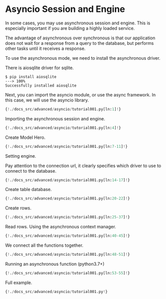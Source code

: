 # Asyncio Session and Engine

In some cases, you may use asynchronous session and engine.
This is especially important if you are building a highly loaded service.

The advantage of asynchronous over synchronous is that our application does 
not wait for a response from a query to the database, 
but performs other tasks until it receives a response.

To use the asynchronous mode, we need to install the asynchronous driver.

There is aiosqlite driver for sqlite.

<div class="termy">

```console
$ pip install aiosqlite
---> 100%
Successfully installed aiosqlite
```

</div>


Next, you can import the asyncio module, or use the async framework.
In this case, we will use the asyncio library.

```Python
{!./docs_src/advanced/asyncio/tutorial001.py[ln:1]!}
```

Importing the asynchronous session and engine.

```Python
{!./docs_src/advanced/asyncio/tutorial001.py[ln:4]!}
```

Create Model Hero.

```Python
{!./docs_src/advanced/asyncio/tutorial001.py[ln:7-11]!}
```

Setting engine.

Pay attention to the connection url,
it clearly specifies which driver to use to connect to the database.

```Python
{!./docs_src/advanced/asyncio/tutorial001.py[ln:14-17]!}
```

Create table database.

```Python
{!./docs_src/advanced/asyncio/tutorial001.py[ln:20-22]!}
```

Create rows.

```Python
{!./docs_src/advanced/asyncio/tutorial001.py[ln:25-37]!}
```

Read rows. Using the asynchronous context manager.

```Python
{!./docs_src/advanced/asyncio/tutorial001.py[ln:40-45]!}
```

We connect all the functions together.

```Python
{!./docs_src/advanced/asyncio/tutorial001.py[ln:48-51]!}
```

Running an asynchronous function (python3.7+)

```Python
{!./docs_src/advanced/asyncio/tutorial001.py[ln:53-55]!}
```

Full example.

```Python
{!./docs_src/advanced/asyncio/tutorial001.py!}
```